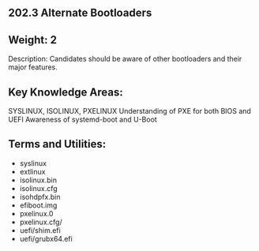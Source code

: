 ## 202.3 Alternate Bootloaders

Weight: 2
---------

Description: Candidates should be aware of other bootloaders and their major features.


Key Knowledge Areas:
--------------------

SYSLINUX, ISOLINUX, PXELINUX
Understanding of PXE for both BIOS and UEFI
Awareness of systemd-boot and U-Boot

Terms and Utilities:
--------------------

* syslinux
* extlinux
* isolinux.bin
* isolinux.cfg
* isohdpfx.bin
* efiboot.img
* pxelinux.0
* pxelinux.cfg/
* uefi/shim.efi
* uefi/grubx64.efi
